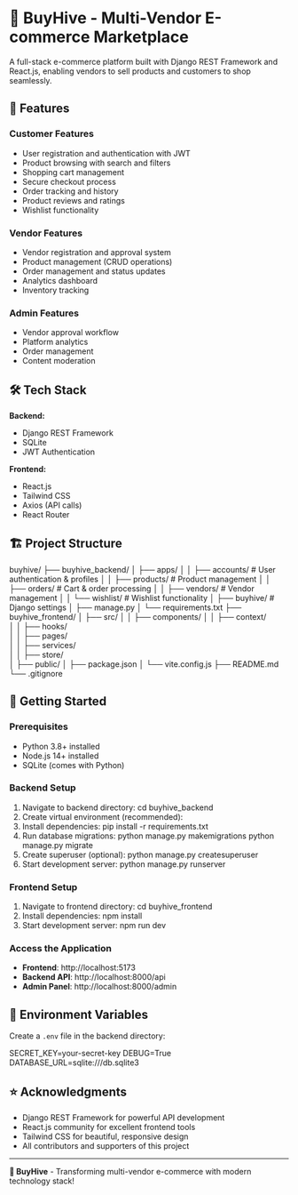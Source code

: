 # 🛒 BuyHive - Multi-Vendor E-commerce Marketplace

A full-stack e-commerce platform built with Django REST Framework and React.js, enabling vendors to sell products and customers to shop seamlessly.

## 🚀 Features

### **Customer Features**
- User registration and authentication with JWT
- Product browsing with search and filters
- Shopping cart management
- Secure checkout process
- Order tracking and history
- Product reviews and ratings
- Wishlist functionality

### **Vendor Features**
- Vendor registration and approval system
- Product management (CRUD operations)
- Order management and status updates
- Analytics dashboard
- Inventory tracking

### **Admin Features**
- Vendor approval workflow
- Platform analytics
- Order management
- Content moderation

## 🛠️ Tech Stack

**Backend:**
- Django REST Framework
- SQLite
- JWT Authentication

**Frontend:**
- React.js
- Tailwind CSS
- Axios (API calls)
- React Router

## 🏗️ Project Structure

buyhive/
├── buyhive_backend/
│ ├── apps/
│ │ ├── accounts/ # User authentication & profiles
│ │ ├── products/ # Product management
│ │ ├── orders/ # Cart & order processing
│ │ ├── vendors/ # Vendor management
│ │ └── wishlist/ # Wishlist functionality
│ ├── buyhive/ # Django settings
│ ├── manage.py
│ └── requirements.txt
├── buyhive_frontend/
│ ├── src/
│ │ ├── components/ 
│ │ ├── context/  
│ │ ├── hooks/   
│ │ ├── pages/  
│ │ ├── services/   
│ │ ├── store/  
│ ├── public/
│ ├── package.json
│ └── vite.config.js
├── README.md
└── .gitignore


## 🚀 Getting Started

### Prerequisites
- Python 3.8+ installed
- Node.js 14+ installed  
- SQLite (comes with Python)

### Backend Setup

1. Navigate to backend directory:
cd buyhive_backend
2. Create virtual environment (recommended):
3. Install dependencies:
pip install -r requirements.txt
4. Run database migrations:
python manage.py makemigrations
python manage.py migrate
5. Create superuser (optional):
python manage.py createsuperuser
6. Start development server:
python manage.py runserver

### Frontend Setup

1. Navigate to frontend directory:
cd buyhive_frontend
2. Install dependencies:
npm install
3. Start development server:
npm run dev


### Access the Application

- **Frontend**: http://localhost:5173
- **Backend API**: http://localhost:8000/api
- **Admin Panel**: http://localhost:8000/admin

## 🔑 Environment Variables

Create a `.env` file in the backend directory:

SECRET_KEY=your-secret-key
DEBUG=True
DATABASE_URL=sqlite:///db.sqlite3

## ⭐ Acknowledgments

- Django REST Framework for powerful API development
- React.js community for excellent frontend tools
- Tailwind CSS for beautiful, responsive design
- All contributors and supporters of this project
---


**🛒 BuyHive** - Transforming multi-vendor e-commerce with modern technology stack!